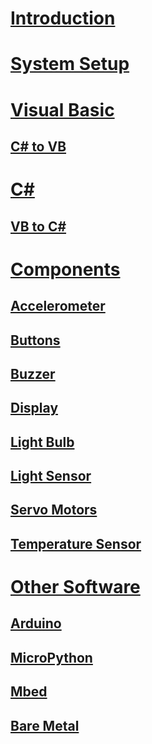 # [Introduction](intro.md)
# [System Setup](system-setup.md)

# [Visual Basic](vb/intro.md)
## [C# to VB](vb/csharp-to-vb.md)

# [C#](csharp/intro.md)
## [VB to C#](csharp/vb-to-csharp.md)

# [Components](components/intro.md)
## [Accelerometer](components/accelerometer.md)
## [Buttons](components/buttons.md)
## [Buzzer](components/buzzer.md)
## [Display](components/display.md)
## [Light Bulb](components/light-bulb.md)
## [Light Sensor](components/light-sensor.md)
## [Servo Motors](components/servo-motors.md)
## [Temperature Sensor](components/temperature-sensor.md)

# [Other Software](other-software/intro.md)
## [Arduino](other-software/arduino.md)
## [MicroPython](other-software/micropython.md)
## [Mbed](other-software/mbed.md)
## [Bare Metal](other-software/bare-metal.md)
